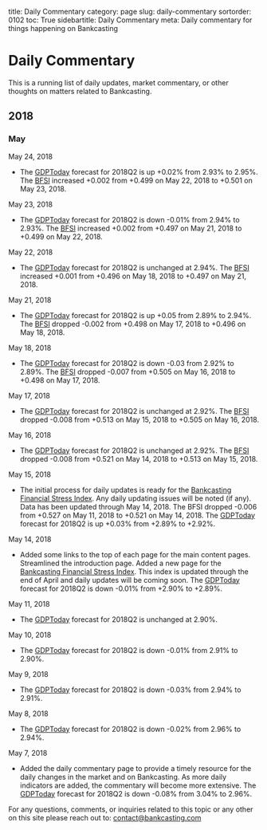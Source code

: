 ﻿title: Daily Commentary
category: page
slug: daily-commentary
sortorder: 0102
toc: True
sidebartitle: Daily Commentary
meta: Daily commentary for things happening on Bankcasting


# Daily Commentary
This is a running list of daily updates, market commentary, or other thoughts on matters related to Bankcasting. 

## 2018

### May

May 24, 2018

* The <a href="/gdptoday.html">GDPToday</a> forecast for 2018Q2 is up +0.02% from 2.93% to 2.95%. The <a href="/bfsi.html">BFSI</a> increased +0.002 from +0.499 on May 22, 2018 to +0.501 on May 23, 2018.

May 23, 2018

* The <a href="/gdptoday.html">GDPToday</a> forecast for 2018Q2 is down -0.01% from 2.94% to 2.93%. The <a href="/bfsi.html">BFSI</a> increased +0.002 from +0.497 on May 21, 2018 to +0.499 on May 22, 2018.

May 22, 2018

* The <a href="/gdptoday.html">GDPToday</a> forecast for 2018Q2 is unchanged at 2.94%. The <a href="/bfsi.html">BFSI</a> increased +0.001 from +0.496 on May 18, 2018 to +0.497 on May 21, 2018.

May 21, 2018

* The <a href="/gdptoday.html">GDPToday</a> forecast for 2018Q2 is up +0.05 from 2.89% to 2.94%. The <a href="/bfsi.html">BFSI</a> dropped -0.002 from +0.498 on May 17, 2018 to +0.496 on May 18, 2018.

May 18, 2018

* The <a href="/gdptoday.html">GDPToday</a> forecast for 2018Q2 is down -0.03 from 2.92% to 2.89%. The <a href="/bfsi.html">BFSI</a> dropped -0.007 from +0.505 on May 16, 2018 to +0.498 on May 17, 2018.

May 17, 2018

* The <a href="/gdptoday.html">GDPToday</a> forecast for 2018Q2 is unchanged at 2.92%. The <a href="/bfsi.html">BFSI</a> dropped -0.008 from +0.513 on May 15, 2018 to +0.505 on May 16, 2018.

May 16, 2018

* The <a href="/gdptoday.html">GDPToday</a> forecast for 2018Q2 is unchanged at 2.92%. The <a href="/bfsi.html">BFSI</a> dropped -0.008 from +0.521 on May 14, 2018 to +0.513 on May 15, 2018.

May 15, 2018

*  The initial process for daily updates is ready for the <a href="/bfsi.html">Bankcasting Financial Stress Index</a>. Any daily updating issues will be noted (if any). Data has been updated through May 14, 2018. The BFSI dropped -0.006 from +0.527 on May 11, 2018 to +0.521 on May 14, 2018. The <a href="/gdptoday.html">GDPToday</a> forecast for 2018Q2 is up +0.03% from +2.89% to +2.92%.

May 14, 2018

* Added some links to the top of each page for the main content pages. Streamlined the introduction page. Added a new page for the <a href="/bfsi.html">Bankcasting Financial Stress Index</a>. This index is updated through the end of April and daily updates will be coming soon. The <a href="/gdptoday.html">GDPToday</a> forecast for 2018Q2 is down -0.01% from +2.90% to +2.89%.

May 11, 2018

* The <a href="/gdptoday.html">GDPToday</a> forecast for 2018Q2 is unchanged at 2.90%.

May 10, 2018

* The <a href="/gdptoday.html">GDPToday</a> forecast for 2018Q2 is down -0.01% from 2.91% to 2.90%.

May 9, 2018

* The <a href="/gdptoday.html">GDPToday</a> forecast for 2018Q2 is down -0.03% from 2.94% to 2.91%.

May 8, 2018

* The <a href="/gdptoday.html">GDPToday</a> forecast for 2018Q2 is down -0.02% from 2.96% to 2.94%.

May 7, 2018

* Added the daily commentary page to provide a timely resource for the daily changes in the market and on Bankcasting. As more daily indicators are added, the commentary will become more extensive. The <a href="/gdptoday.html">GDPToday</a> forecast for 2018Q2 is down -0.08% from 3.04% to 2.96%.


For any questions, comments, or inquiries related to this topic or any other on this site please reach out to: contact@bankcasting.com